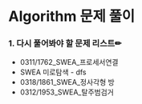 # Algorithm 문제 풀이

### 1. 다시 풀어봐야 할 문제 리스트✏

- 0311/1762_SWEA_프로세서연결
- SWEA 미로탐색 - dfs
- 0318/1861_SWEA_정사각형 방
- 0312/1953_SWEA_탈주범검거

